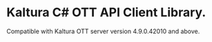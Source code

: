 # Kaltura C# OTT API Client Library.
Compatible with Kaltura OTT server version 4.9.0.42010 and above.
